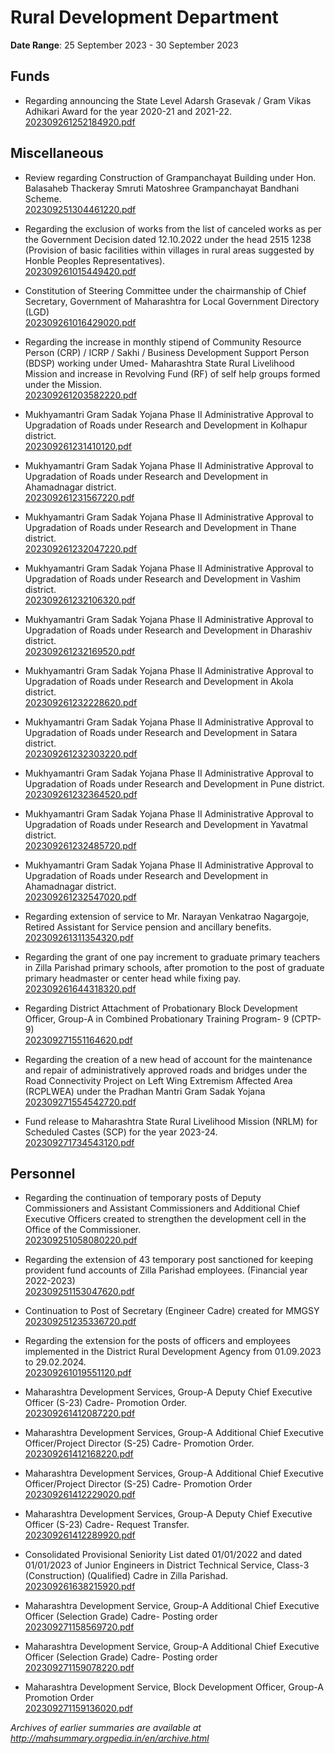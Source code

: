 # Rural Development Department

**Date Range**: 25 September 2023 - 30 September 2023


## Funds
- Regarding announcing the State Level Adarsh Grasevak / Gram Vikas Adhikari Award for the year 2020-21 and 2021-22.\
  [202309261252184920.pdf](https://gr.maharashtra.gov.in/Site/Upload/Government%20Resolutions/English/202309261252184920.pdf)

## Miscellaneous
- Review regarding Construction of Grampanchayat Building under Hon. Balasaheb Thackeray Smruti Matoshree Grampanchayat Bandhani Scheme.\
  [202309251304461220.pdf](https://gr.maharashtra.gov.in/Site/Upload/Government%20Resolutions/English/202309251304461220.pdf)

- Regarding the exclusion of works from the list of canceled works as per the Government Decision dated 12.10.2022 under the head 2515 1238 (Provision of basic facilities within villages in rural areas suggested by Honble Peoples Representatives).\
  [202309261015449420.pdf](https://gr.maharashtra.gov.in/Site/Upload/Government%20Resolutions/English/202309261015449420.pdf)

- Constitution of Steering Committee under the chairmanship of Chief Secretary, Government of Maharashtra for Local Government Directory (LGD)\
  [202309261016429020.pdf](https://gr.maharashtra.gov.in/Site/Upload/Government%20Resolutions/English/202309261016429020.pdf)

- Regarding the increase in monthly stipend of Community Resource Person (CRP) / ICRP / Sakhi / Business Development Support Person (BDSP) working under Umed- Maharashtra State Rural Livelihood Mission and increase in Revolving Fund (RF) of self help groups formed under the Mission.\
  [202309261203582220.pdf](https://gr.maharashtra.gov.in/Site/Upload/Government%20Resolutions/English/202309261203582220.pdf)

- Mukhyamantri Gram Sadak Yojana Phase II Administrative Approval to Upgradation of Roads under Research and Development in Kolhapur district.\
  [202309261231410120.pdf](https://gr.maharashtra.gov.in/Site/Upload/Government%20Resolutions/English/202309261231410120.pdf)

- Mukhyamantri Gram Sadak Yojana Phase II Administrative Approval to Upgradation of Roads under Research and Development in Ahamadnagar district.\
  [202309261231567220.pdf](https://gr.maharashtra.gov.in/Site/Upload/Government%20Resolutions/English/202309261231567220.pdf)

- Mukhyamantri Gram Sadak Yojana Phase II Administrative Approval to Upgradation of Roads under Research and Development in Thane district.\
  [202309261232047220.pdf](https://gr.maharashtra.gov.in/Site/Upload/Government%20Resolutions/English/202309261232047220.pdf)

- Mukhyamantri Gram Sadak Yojana Phase II Administrative Approval to Upgradation of Roads under Research and Development in Vashim district.\
  [202309261232106320.pdf](https://gr.maharashtra.gov.in/Site/Upload/Government%20Resolutions/English/202309261232106320.pdf)

- Mukhyamantri Gram Sadak Yojana Phase II Administrative Approval to Upgradation of Roads under Research and Development in Dharashiv district.\
  [202309261232169520.pdf](https://gr.maharashtra.gov.in/Site/Upload/Government%20Resolutions/English/202309261232169520.pdf)

- Mukhyamantri Gram Sadak Yojana Phase II Administrative Approval to Upgradation of Roads under Research and Development in Akola district.\
  [202309261232228620.pdf](https://gr.maharashtra.gov.in/Site/Upload/Government%20Resolutions/English/202309261232228620.pdf)

- Mukhyamantri Gram Sadak Yojana Phase II Administrative Approval to Upgradation of Roads under Research and Development in Satara district.\
  [202309261232303220.pdf](https://gr.maharashtra.gov.in/Site/Upload/Government%20Resolutions/English/202309261232303220.pdf)

- Mukhyamantri Gram Sadak Yojana Phase II Administrative Approval to Upgradation of Roads under Research and Development in Pune district.\
  [202309261232364520.pdf](https://gr.maharashtra.gov.in/Site/Upload/Government%20Resolutions/English/202309261232364520.pdf)

- Mukhyamantri Gram Sadak Yojana Phase II Administrative Approval to Upgradation of Roads under Research and Development in Yavatmal district.\
  [202309261232485720.pdf](https://gr.maharashtra.gov.in/Site/Upload/Government%20Resolutions/English/202309261232485720.pdf)

- Mukhyamantri Gram Sadak Yojana Phase II Administrative Approval to Upgradation of Roads under Research and Development in Ahamadnagar district.\
  [202309261232547020.pdf](https://gr.maharashtra.gov.in/Site/Upload/Government%20Resolutions/English/202309261232547020.pdf)

- Regarding extension of service to Mr. Narayan Venkatrao Nagargoje, Retired Assistant for Service pension and ancillary benefits.\
  [202309261311354320.pdf](https://gr.maharashtra.gov.in/Site/Upload/Government%20Resolutions/English/202309261311354320.pdf)

- Regarding the grant of one pay increment to graduate primary teachers in Zilla Parishad primary schools, after promotion to the post of graduate primary headmaster or center head while fixing pay.\
  [202309261644318320.pdf](https://gr.maharashtra.gov.in/Site/Upload/Government%20Resolutions/English/202309261644318320.pdf)

- Regarding District Attachment of Probationary Block Development Officer, Group-A in Combined Probationary Training Program- 9 (CPTP-9)\
  [202309271551164620.pdf](https://gr.maharashtra.gov.in/Site/Upload/Government%20Resolutions/English/202309271551164620.pdf)

- Regarding the creation of a new head of account for the maintenance and repair of administratively approved roads and bridges under the Road Connectivity Project on Left Wing Extremism Affected Area (RCPLWEA) under the Pradhan Mantri Gram Sadak Yojana\
  [202309271554542720.pdf](https://gr.maharashtra.gov.in/Site/Upload/Government%20Resolutions/English/202309271554542720.pdf)

- Fund release to Maharashtra State Rural Livelihood Mission (NRLM) for Scheduled Castes (SCP) for the year 2023-24.\
  [202309271734543120.pdf](https://gr.maharashtra.gov.in/Site/Upload/Government%20Resolutions/English/202309271734543120.pdf)

## Personnel
- Regarding the continuation of temporary posts of Deputy Commissioners and Assistant Commissioners and Additional Chief Executive Officers created to strengthen the development cell in the Office of the Commissioner.\
  [202309251058080220.pdf](https://gr.maharashtra.gov.in/Site/Upload/Government%20Resolutions/English/202309251058080220.pdf)

- Regarding the extension of 43 temporary post sanctioned for keeping provident fund accounts of Zilla Parishad employees. (Financial year 2022-2023)\
  [202309251153047620.pdf](https://gr.maharashtra.gov.in/Site/Upload/Government%20Resolutions/English/202309251153047620.pdf)

- Continuation to Post of Secretary (Engineer Cadre) created for MMGSY\
  [202309251235336720.pdf](https://gr.maharashtra.gov.in/Site/Upload/Government%20Resolutions/English/202309251235336720.pdf)

- Regarding the extension for the posts of officers and employees implemented in the District Rural Development Agency from 01.09.2023 to 29.02.2024.\
  [202309261019551120.pdf](https://gr.maharashtra.gov.in/Site/Upload/Government%20Resolutions/English/202309261019551120.pdf)

- Maharashtra Development Services, Group-A Deputy Chief Executive Officer (S-23) Cadre- Promotion Order.\
  [202309261412087220.pdf](https://gr.maharashtra.gov.in/Site/Upload/Government%20Resolutions/English/202309261412087220.pdf)

- Maharashtra Development Services, Group-A Additional Chief Executive Officer/Project Director (S-25) Cadre- Promotion Order.\
  [202309261412168220.pdf](https://gr.maharashtra.gov.in/Site/Upload/Government%20Resolutions/English/202309261412168220.pdf)

- Maharashtra Development Services, Group-A Additional Chief Executive Officer/Project Director (S-25) Cadre- Promotion Order\
  [202309261412229020.pdf](https://gr.maharashtra.gov.in/Site/Upload/Government%20Resolutions/English/202309261412229020.pdf)

- Maharashtra Development Services, Group-A Deputy Chief Executive Officer (S-23) Cadre- Request Transfer.\
  [202309261412289920.pdf](https://gr.maharashtra.gov.in/Site/Upload/Government%20Resolutions/English/202309261412289920.pdf)

- Consolidated Provisional Seniority List dated 01/01/2022 and dated 01/01/2023 of Junior Engineers in District Technical Service, Class-3 (Construction) (Qualified) Cadre in Zilla Parishad.\
  [202309261638215920.pdf](https://gr.maharashtra.gov.in/Site/Upload/Government%20Resolutions/English/202309261638215920.pdf)

- Maharashtra Development Service, Group-A Additional Chief Executive Officer (Selection Grade) Cadre- Posting order\
  [202309271158569720.pdf](https://gr.maharashtra.gov.in/Site/Upload/Government%20Resolutions/English/202309271158569720.pdf)

- Maharashtra Development Service, Group-A Additional Chief Executive Officer (Selection Grade) Cadre- Posting order\
  [202309271159078220.pdf](https://gr.maharashtra.gov.in/Site/Upload/Government%20Resolutions/English/202309271159078220.pdf)

- Maharashtra Development Service, Block Development Officer, Group-A Promotion Order\
  [202309271159136020.pdf](https://gr.maharashtra.gov.in/Site/Upload/Government%20Resolutions/English/202309271159136020.pdf)


*Archives of earlier summaries are available at http://mahsummary.orgpedia.in/en/archive.html*